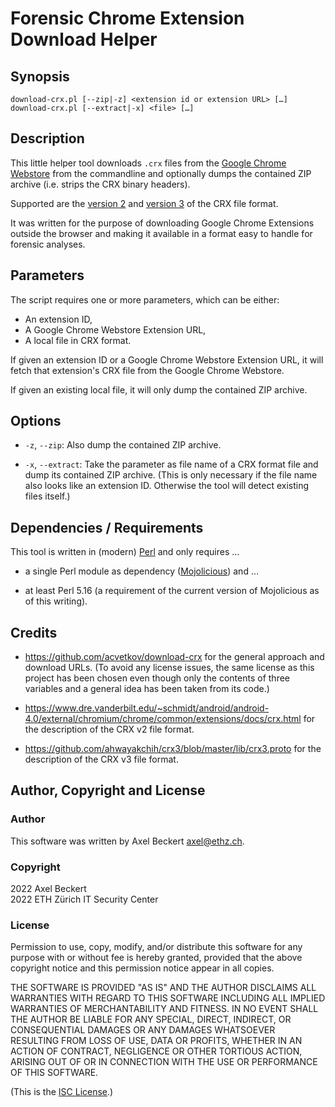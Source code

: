 Forensic Chrome Extension Download Helper
=========================================

Synopsis
--------

```
download-crx.pl [--zip|-z] <extension id or extension URL> […]
download-crx.pl [--extract|-x] <file> […]
```


Description
-----------

This little helper tool downloads `.crx` files from the [Google Chrome
Webstore](https://chrome.google.com/webstore/) from the commandline
and optionally dumps the contained ZIP archive (i.e. strips the CRX
binary headers).

Supported are the [version 2][2] and [version 3][3] of the CRX file
format.

[2]: https://www.dre.vanderbilt.edu/~schmidt/android/android-4.0/external/chromium/chrome/common/extensions/docs/crx.html
[3]: https://github.com/ahwayakchih/crx3/blob/master/lib/crx3.proto

It was written for the purpose of downloading Google Chrome Extensions
outside the browser and making it available in a format easy to handle
for forensic analyses.


Parameters
----------

The script requires one or more parameters, which can be either:

* An extension ID,
* A Google Chrome Webstore Extension URL,
* A local file in CRX format.

If given an extension ID or a Google Chrome Webstore Extension URL, it
will fetch that extension's CRX file from the Google Chrome Webstore.

If given an existing local file, it will only dump the contained ZIP
archive.


Options
-------

* `-z`, `--zip`: Also dump the contained ZIP archive.

* `-x`, `--extract`: Take the parameter as file name of a CRX format
  file and dump its contained ZIP archive. (This is only necessary if
  the file name also looks like an extension ID. Otherwise the tool
  will detect existing files itself.)


Dependencies / Requirements
---------------------------

This tool is written in (modern) [Perl](https://www.perl.org/) and
only requires …

* a single Perl module as dependency
  ([Mojolicious](https://mojolicious.org/)) and …

* at least Perl 5.16 (a requirement of the current version of
  Mojolicious as of this writing).


Credits
-------

* https://github.com/acvetkov/download-crx for the general approach
  and download URLs. (To avoid any license issues, the same license as
  this project has been chosen even though only the contents of three
  variables and a general idea has been taken from its code.)
  
* https://www.dre.vanderbilt.edu/~schmidt/android/android-4.0/external/chromium/chrome/common/extensions/docs/crx.html
  for the description of the CRX v2 file format.

* https://github.com/ahwayakchih/crx3/blob/master/lib/crx3.proto 
  for the description of the CRX v3 file format.


Author, Copyright and License
-----------------------------

### Author

This software was written by Axel Beckert <axel@ethz.ch>.

### Copyright

2022 Axel Beckert  
2022 ETH Zürich IT Security Center

### License

Permission to use, copy, modify, and/or distribute this software for
any purpose with or without fee is hereby granted, provided that the
above copyright notice and this permission notice appear in all
copies.

THE SOFTWARE IS PROVIDED "AS IS" AND THE AUTHOR DISCLAIMS ALL
WARRANTIES WITH REGARD TO THIS SOFTWARE INCLUDING ALL IMPLIED
WARRANTIES OF MERCHANTABILITY AND FITNESS. IN NO EVENT SHALL THE
AUTHOR BE LIABLE FOR ANY SPECIAL, DIRECT, INDIRECT, OR CONSEQUENTIAL
DAMAGES OR ANY DAMAGES WHATSOEVER RESULTING FROM LOSS OF USE, DATA OR
PROFITS, WHETHER IN AN ACTION OF CONTRACT, NEGLIGENCE OR OTHER
TORTIOUS ACTION, ARISING OUT OF OR IN CONNECTION WITH THE USE OR
PERFORMANCE OF THIS SOFTWARE.

(This is the [ISC License](https://spdx.org/licenses/ISC).)
